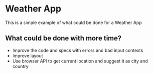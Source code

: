 # Weather App

This is a simple example of what could be done for a Weather App

## What could be done with more time?

* Improve the code and specs with errors and bad input contexts
* Improve layout
* Use browser API to get current location and suggest it as city and country
